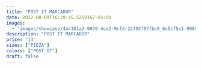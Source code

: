 ```yaml
---
title: "POST IT MARCADOR"
date: 2022-08-09T16:39:45.5259167-05:00
images:
  - "images/showcase/4a4161a2-9070-4ce2-9cfd-22392f07fbc8_6c5cf5c1-998e-483b-9287-8f1ce517185b.webp"
description: "POST IT MARCADOR"
price: "13"
sizes: ["PIEZA"]
colors: ["POST IT"]
draft: false
---
```

